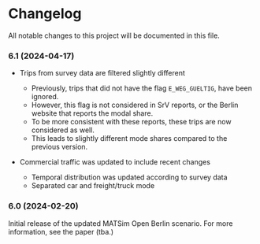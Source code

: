 # Changelog

All notable changes to this project will be documented in this file. 


### 6.1 (2024-04-17)

- Trips from survey data are filtered slightly different
  - Previously, trips that did not have the flag `E_WEG_GUELTIG`, have been ignored.
  - However, this flag is not considered in SrV reports, or the Berlin website that reports the modal share.
  - To be more consistent with these reports, these trips are now considered as well.
  - This leads to slightly different mode shares compared to the previous version.

- Commercial traffic was updated to include recent changes
  - Temporal distribution was updated according to survey data
  - Separated car and freight/truck mode

### 6.0 (2024-02-20)

Initial release of the updated MATSim Open Berlin scenario. 
For more information, see the paper (tba.)
